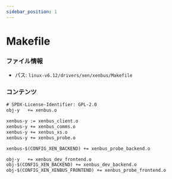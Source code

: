 ```yaml
---
sidebar_position: 1
---
```

# Makefile

### ファイル情報

- パス: `linux-v6.12/drivers/xen/xenbus/Makefile`

### コンテンツ

```txt
# SPDX-License-Identifier: GPL-2.0
obj-y	+= xenbus.o

xenbus-y := xenbus_client.o
xenbus-y += xenbus_comms.o
xenbus-y += xenbus_xs.o
xenbus-y += xenbus_probe.o

xenbus-$(CONFIG_XEN_BACKEND) += xenbus_probe_backend.o

obj-y	+= xenbus_dev_frontend.o
obj-$(CONFIG_XEN_BACKEND) += xenbus_dev_backend.o
obj-$(CONFIG_XEN_XENBUS_FRONTEND) += xenbus_probe_frontend.o

```
